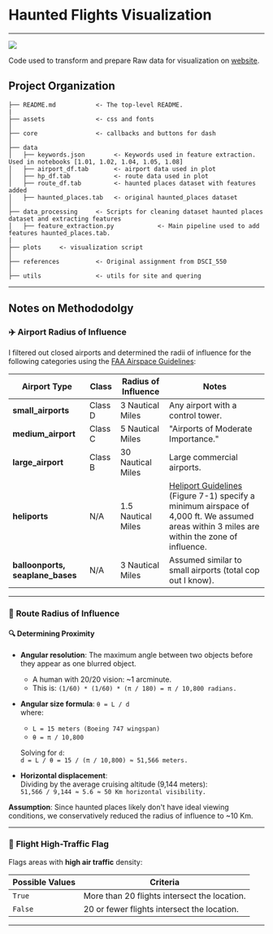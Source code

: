 # Haunted Flights Visualization
---

<a target="_blank" href="https://cookiecutter-data-science.drivendata.org/">
    <img src="https://img.shields.io/badge/CCDS-Project%20template-328F97?logo=cookiecutter" />
</a>

Code used to transform and prepare Raw data for visualization on [website](danrobocrop.pythonanywhere.com).


## Project Organization

```
├── README.md           <- The top-level README.
|
├── assets              <- css and fonts
│
├── core                <- callbacks and buttons for dash  
│
├── data
│   ├── keywords.json        <- Keywords used in feature extraction. Used in notebooks [1.01, 1.02, 1.04, 1.05, 1.08]
│   ├── airport_df.tab       <- airport data used in plot
│   ├── hp_df.tab            <- route data used in plot
│   ├── route_df.tab         <- haunted places dataset with features added
│   ├── haunted_places.tab   <- original haunted_places dataset
│
├── data_processing     <- Scripts for cleaning dataset haunted places dataset and extracting features
│   ├── feature_extraction.py            <- Main pipeline used to add features haunted_places.tab. 
|
├── plots     <- visualization script
│
├── references          <- Original assignment from DSCI_550
│
├── utils               <- utils for site and quering
```

---

## **Notes on Methododolgy**

### ✈️ **Airport Radius of Influence**

I filtered out closed airports and determined the radii of influence for the following categories using the [FAA Airspace Guidelines](https://www.faa.gov/sites/faa.gov/files/17_phak_ch15.pdf):

| **Airport Type**                 | **Class** | **Radius of Influence** | **Notes**                                                                                                 |
|----------------------------------|-----------|-------------------------|-----------------------------------------------------------------------------------------------------------|
| **small_airports**               | Class D   | 3 Nautical Miles        | Any airport with a control tower.                                                                         |
| **medium_airport**               | Class C   | 5 Nautical Miles        | "Airports of Moderate Importance."                                                                        |
| **large_airport**                | Class B   | 30 Nautical Miles       | Large commercial airports.                                                                                |
| **heliports**                    | N/A       | 1.5 Nautical Miles      | [Heliport Guidelines](https://www.faa.gov/documentLibrary/media/Advisory_Circular/AC_150_5390_2D_Heliports.pdf) (Figure 7-1) specify a minimum airspace of 4,000 ft. We assumed areas within 3 miles are within the zone of influence. |
| **balloonports, seaplane_bases** | N/A       | 3 Nautical Miles        | Assumed similar to small airports (total cop out I know).                                                                        |

---

### 🛫 **Route Radius of Influence**

#### 🔍 **Determining Proximity**

- **Angular resolution**: The maximum angle between two objects before they appear as one blurred object.  
    - A human with 20/20 vision: ~1 arcminute.
    - This is:  `(1/60) * (1/60) * (π / 180) = π / 10,800 radians.`

- **Angular size formula**:  `θ = L / d`  
    where:
    - `L = 15 meters (Boeing 747 wingspan)`
    - `θ = π / 10,800`

    Solving for `d`:  
    `d = L / θ = 15 / (π / 10,800) ≈ 51,566 meters.`

- **Horizontal displacement**:  
    Dividing by the average cruising altitude (9,144 meters):  
    `51,566 / 9,144 ≈ 5.6 ≈ 50 Km horizontal visibility.`

**Assumption**: Since haunted places likely don't have ideal viewing conditions, we conservatively reduced the radius of influence to ~10 Km.

---

### 🚦 **Flight High-Traffic Flag**

Flags areas with **high air traffic** density:

| **Possible Values** | **Criteria**                                          |
|---------------------|--------------------------------------------------------|
| `True`              | More than 20 flights intersect the location.          |
| `False`             | 20 or fewer flights intersect the location.           |

---
